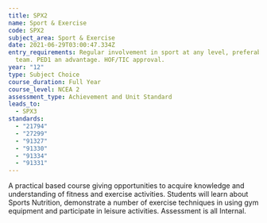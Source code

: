```yaml
---
title: SPX2
name: Sport & Exercise
code: SPX2
subject_area: Sport & Exercise
date: 2021-06-29T03:00:47.334Z
entry_requirements: Regular involvement in sport at any level, preferably school
  team. PED1 an advantage. HOF/TIC approval.
year: "12"
type: Subject Choice
course_duration: Full Year
course_level: NCEA 2
assessment_type: Achievement and Unit Standard
leads_to:
  - SPX3
standards:
  - "21794"
  - "27299"
  - "91327"
  - "91330"
  - "91334"
  - "91331"
---
```

A practical based course giving opportunities to acquire knowledge and understanding of fitness and exercise activities. Students will learn about Sports Nutrition, demonstrate a number of exercise techniques in using gym equipment and participate in leisure activities. Assessment is all Internal.
